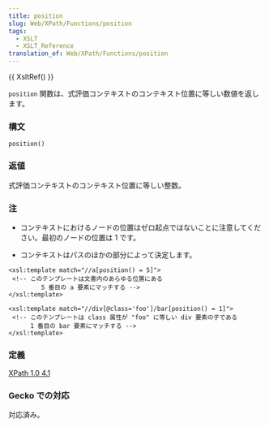 ```yaml
---
title: position
slug: Web/XPath/Functions/position
tags:
  - XSLT
  - XSLT_Reference
translation_of: Web/XPath/Functions/position
---
```

{{ XsltRef() }}

`position` 関数は、式評価コンテキストのコンテキスト位置に等しい数値を返します。

### 構文

```
position()
```

### 返値

式評価コンテキストのコンテキスト位置に等しい整数。

### 注

- コンテキストにおけるノードの位置はゼロ起点ではないことに注意してください。最初のノードの位置は 1 です。

<!---->

- コンテキストはパスのほかの部分によって決定します。

```
<xsl:template match="//a[position() = 5]">
 <!-- このテンプレートは文書内のあらゆる位置にある
         5 番目の a 要素にマッチする -->
</xsl:template>
```

```
<xsl:template match="//div[@class='foo']/bar[position() = 1]">
 <!-- このテンプレートは class 属性が "foo" に等しい div 要素の子である
      1 番目の bar 要素にマッチする -->
</xsl:template>
```

### 定義

[XPath 1.0 4.1](https://www.w3.org/TR/xpath#function-position)

### Gecko での対応

対応済み。
